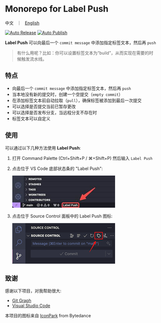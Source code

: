 # Monorepo for Label Push

<p align="left">
    中文 &nbsp ｜ &nbsp <a href="./README.md">English</a>
</p>

[![Auto Release](https://github.com/wy-luke/label-push/actions/workflows/release.yml/badge.svg)](https://github.com/wy-luke/label-push/actions/workflows/release.yml)
[![Auto Publish](https://github.com/wy-luke/label-push/actions/workflows/publish.yml/badge.svg)](https://github.com/wy-luke/label-push/actions/workflows/publish.yml)

**Label Push** 可以向最后一个 `commit message` 中添加指定标签文本，然后再 `push`

> 有什么用呢？比如：你可以设置标签文本为“build”，从而实现在需要的时候触发流水线。

## 特点

- 向最后一个 `commit message` 中添加指定标签文本，然后再 `push`
- 当本地没有新的提交时，创建一个空提交（`empty commit`）
- 在添加标签文本前自动拉取（`pull`），确保标签被添加到最后一次提交
- 可以选择是否提交当前已暂存更改
- 可以选择是否发布分支，当远程分支不存在时
- 标签文本可以自定义

## 使用

可以通过以下几种方法使用 **Label Push**:

1. 打开 Command Palette (Ctrl+Shift+P / ⌘+Shift+P) 然后输入 `Label Push`
2. 点击位于 VS Code 底部状态条的 "Label Push":

   ![Status Bar Menu](https://github.com/wy-luke/label-push/blob/main/apps/vscode/resources/status-bar.jpeg)

3. 点击位于 Source Control 面板中的 Label Push 图标:

   ![Souce Control View Navigation Menu](https://raw.githubusercontent.com/wy-luke/label-push/main/apps/vscode/resources/menu-navigation.png)

## 致谢

感谢以下项目，对我帮助很大:

- [Git Graph](https://github.com/mhutchie/vscode-git-graph)
- [Visual Studio Code](https://github.com/microsoft/vscode)

本项目的图标来自 [IconPark](https://github.com/bytedance/iconpark) from Bytedance
